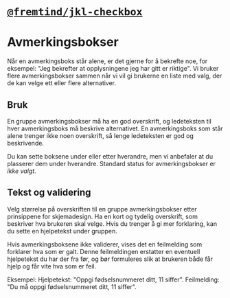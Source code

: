 # [`@fremtind/jkl-checkbox`](https://fremtind.github.io/jokul/checkbox-react/documentation/Checkbox/)

# Avmerkingsbokser
Når en avmerkingsboks står alene, er det gjerne for å bekrefte noe, for eksempel: "Jeg bekrefter at opplysningene jeg har gitt er riktige". Vi bruker flere avmerkingsbokser sammen når vi vil gi  brukerne en liste med valg, der de kan velge ett eller flere  alternativer. 

## Bruk
En gruppe avmerkingsbokser må ha en god overskrift, og ledeteksten til hver avmerkingsboks må beskrive alternativet. En avmerkingsboks som står alene trenger ikke noen overskrift, så lenge ledeteksten er god og beskrivende.

Du kan sette boksene under eller etter hverandre, men vi anbefaler at du plasserer dem under hverandre. Standard status for avmerkingsbokser er _ikke valgt_.

## Tekst og validering
Velg størrelse på overskriften til en gruppe avmerkingsbokser etter prinsippene for skjemadesign. Ha en kort og tydelig overskrift, som beskriver hva brukeren skal velge. Hvis du trenger å gi mer forklaring, kan du sette en hjelpetekst under gruppen.

Hvis avmerkingsboksene ikke validerer, vises det en feilmelding som forklarer hva som er galt. Denne feilmeldingen erstatter en eventuell hjelpetekst du har der fra før, og bør formuleres slik at brukeren både får hjelp og får vite hva som er feil.

Eksempel: 
Hjelpetekst: "Oppgi fødselsnummeret ditt, 11 siffer". Feilmelding: "Du må oppgi fødselsnummeret ditt, 11 siffer".
